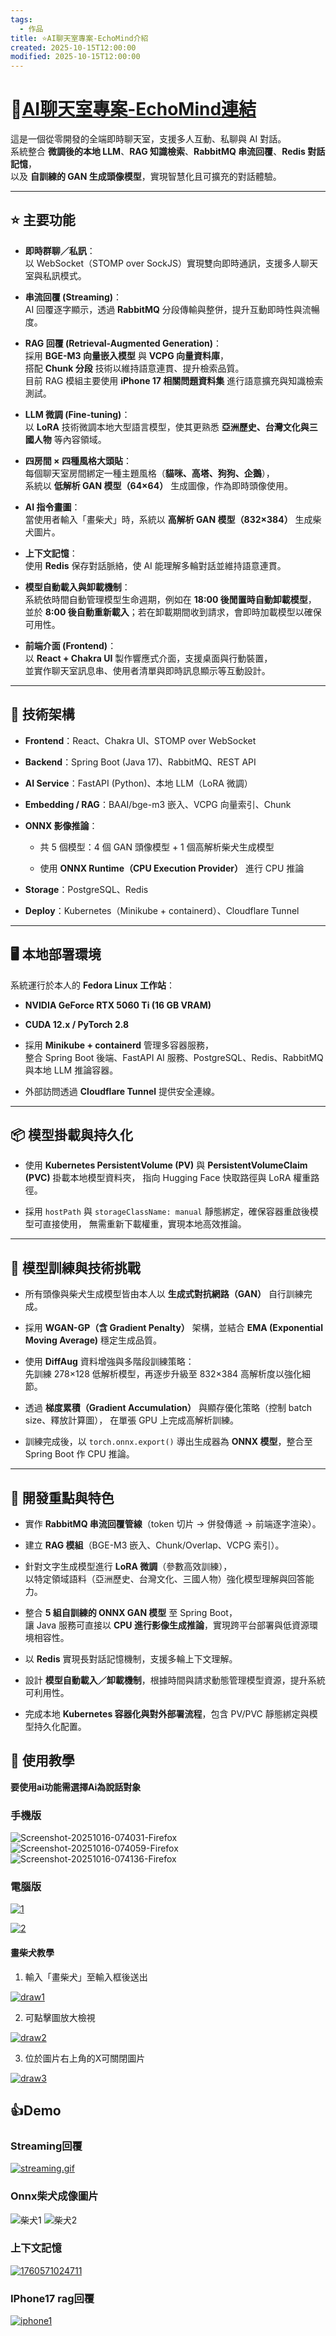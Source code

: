 ```yaml
---
tags:
  - 作品
title: ⭐AI聊天室專案-EchoMind介紹
created: 2025-10-15T12:00:00
modified: 2025-10-15T12:00:00
---
```

# 💬<a href="https://chat.bardcloud.online" target="_blank">AI聊天室專案-EchoMind連結</a>

這是一個從零開發的全端即時聊天室，支援多人互動、私聊與 AI 對話。  
系統整合 **微調後的本地 LLM**、**RAG 知識檢索**、**RabbitMQ 串流回覆**、**Redis 對話記憶**，  
以及 **自訓練的 GAN 生成頭像模型**，實現智慧化且可擴充的對話體驗。

---

## ⭐ 主要功能

- **即時群聊／私訊**：  
    以 WebSocket（STOMP over SockJS）實現雙向即時通訊，支援多人聊天室與私訊模式。
    
- **串流回覆 (Streaming)**：  
    AI 回覆逐字顯示，透過 **RabbitMQ** 分段傳輸與整併，提升互動即時性與流暢度。
    
- **RAG 回覆 (Retrieval-Augmented Generation)**：  
    採用 **BGE-M3 向量嵌入模型** 與 **VCPG 向量資料庫**，  
    搭配 **Chunk 分段** 技術以維持語意連貫、提升檢索品質。  
    目前 RAG 模組主要使用 **iPhone 17 相關問題資料集** 進行語意擴充與知識檢索測試。
    
- **LLM 微調 (Fine-tuning)**：  
    以 **LoRA** 技術微調本地大型語言模型，使其更熟悉 **亞洲歷史、台灣文化與三國人物** 等內容領域。
    
- **四房間 × 四種風格大頭貼**：  
    每個聊天室房間綁定一種主題風格（**貓咪、高塔、狗狗、企鵝**），  
    系統以 **低解析 GAN 模型（64×64）** 生成圖像，作為即時頭像使用。
    
- **AI 指令畫圖**：  
    當使用者輸入「畫柴犬」時，系統以 **高解析 GAN 模型（832×384）** 生成柴犬圖片。
    
- **上下文記憶**：  
    使用 **Redis** 保存對話脈絡，使 AI 能理解多輪對話並維持語意連貫。
    
- **模型自動載入與卸載機制**：  
    系統依時間自動管理模型生命週期，例如在 **18:00 後閒置時自動卸載模型**，  
    並於 **8:00 後自動重新載入**；若在卸載期間收到請求，會即時加載模型以確保可用性。
    
- **前端介面 (Frontend)**：  
    以 **React + Chakra UI** 製作響應式介面，支援桌面與行動裝置，  
    並實作聊天室訊息串、使用者清單與即時訊息顯示等互動設計。
    

---

## 🧩 技術架構

- **Frontend**：React、Chakra UI、STOMP over WebSocket
    
- **Backend**：Spring Boot (Java 17)、RabbitMQ、REST API
    
- **AI Service**：FastAPI (Python)、本地 LLM（LoRA 微調）
    
- **Embedding / RAG**：BAAI/bge-m3 嵌入、VCPG 向量索引、Chunk
    
- **ONNX 影像推論**：
    
    - 共 5 個模型：4 個 GAN 頭像模型 + 1 個高解析柴犬生成模型
        
    - 使用 **ONNX Runtime（CPU Execution Provider）** 進行 CPU 推論
        
- **Storage**：PostgreSQL、Redis
    
- **Deploy**：Kubernetes（Minikube + containerd）、Cloudflare Tunnel
    

---

## 🖥️ 本地部署環境

系統運行於本人的 **Fedora Linux 工作站**：

- **NVIDIA GeForce RTX 5060 Ti (16 GB VRAM)**
    
- **CUDA 12.x / PyTorch 2.8**
    
- 採用 **Minikube + containerd** 管理多容器服務，  
    整合 Spring Boot 後端、FastAPI AI 服務、PostgreSQL、Redis、RabbitMQ 與本地 LLM 推論容器。
    
- 外部訪問透過 **Cloudflare Tunnel** 提供安全連線。
    

---

## 📦 模型掛載與持久化

- 使用 **Kubernetes PersistentVolume (PV)** 與 **PersistentVolumeClaim (PVC)** 掛載本地模型資料夾，  指向 Hugging Face 快取路徑與 LoRA 權重路徑。
    
- 採用 `hostPath` 與 `storageClassName: manual` 靜態綁定，確保容器重啟後模型可直接使用，  無需重新下載權重，實現本地高效推論。
    
---

## 🧠 模型訓練與技術挑戰

- 所有頭像與柴犬生成模型皆由本人以 **生成式對抗網路（GAN）** 自行訓練完成。
    
- 採用 **WGAN-GP（含 Gradient Penalty）** 架構，並結合 **EMA (Exponential Moving Average)** 穩定生成品質。
    
- 使用 **DiffAug** 資料增強與多階段訓練策略：  
    先訓練 278×128 低解析模型，再逐步升級至 832×384 高解析度以強化細節。
    
- 透過 **梯度累積（Gradient Accumulation）** 與顯存優化策略（控制 batch size、釋放計算圖），  在單張 GPU 上完成高解析訓練。
    
- 訓練完成後，以 `torch.onnx.export()` 導出生成器為 **ONNX 模型**，整合至 Spring Boot 作 CPU 推論。
    

---

## 🔑 開發重點與特色

- 實作 **RabbitMQ 串流回覆管線**（token 切片 → 併發傳遞 → 前端逐字渲染）。
    
- 建立 **RAG 模組**（BGE-M3 嵌入、Chunk/Overlap、VCPG 索引）。
    
- 針對文字生成模型進行 **LoRA 微調**（參數高效訓練），  
    以特定領域語料（亞洲歷史、台灣文化、三國人物）強化模型理解與回答能力。
    
- 整合 **5 組自訓練的 ONNX GAN 模型** 至 Spring Boot，  
    讓 Java 服務可直接以 **CPU 進行影像生成推論**，實現跨平台部署與低資源環境相容性。
    
- 以 **Redis** 實現長對話記憶機制，支援多輪上下文理解。
    
- 設計 **模型自動載入／卸載機制**，根據時間與請求動態管理模型資源，提升系統可利用性。
    
- 完成本地 **Kubernetes 容器化與對外部署流程**，包含 PV/PVC 靜態綁定與模型持久化配置。

##  📖 使用教學

**要使用ai功能需選擇Ai為說話對象**
### 手機版

<img src="https://img.bardcloud.online/ai_project/Screenshot-20251016-074031-Firefox.jpg" alt="Screenshot-20251016-074031-Firefox" border="0">

<img src="https://img.bardcloud.online/ai_project/Screenshot-20251016-074059-Firefox.jpg" alt="Screenshot-20251016-074059-Firefox" border="0">

<img src="https://img.bardcloud.online/ai_project/Screenshot-20251016-074136-Firefox.jpg" alt="Screenshot-20251016-074136-Firefox" border="0">

### 電腦版

<a href="https://img.bardcloud.online/ai_project/1.png"><img src="https://img.bardcloud.online/ai_project/1.png" alt="1" border="0"></a>

<a href="https://img.bardcloud.online/ai_project/2.png"><img src="https://img.bardcloud.online/ai_project/2.png" alt="2" border="0"></a>

#### 畫柴犬教學
1. 輸入「畫柴犬」至輸入框後送出

<a href="https://img.bardcloud.online/ai_project/draw1.png"><img src="https://img.bardcloud.online/ai_project/draw1.png" alt="draw1" border="0"></a>

2. 可點擊圖放大檢視

<a href="https://img.bardcloud.online/ai_project/draw2.png"><img src="https://img.bardcloud.online/ai_project/draw2.png" alt="draw2" border="0"></a>

3. 位於圖片右上角的X可關閉圖片

<a href="https://img.bardcloud.online/ai_project/draw3.png"><img src="https://img.bardcloud.online/ai_project/draw3.png" alt="draw3" border="0"></a>

## 👍Demo

### Streaming回覆

<a href="https://img.bardcloud.online/ai_project/streaming.gif"><img src="https://img.bardcloud.online/ai_project/streaming.gif" alt="streaming.gif" border="0"></a>

### Onnx柴犬成像圖片

![柴犬1](https://img.bardcloud.online/ai_project/dog1.jpg)
![柴犬2](https://img.bardcloud.online/ai_project/dog2.png)

### 上下文記憶

<a href="https://img.bardcloud.online/ai_project/memory.png?n=1"><img src="https://img.bardcloud.online/ai_project/memory.png?n=1" alt="1760571024711" border="0"></a>

### IPhone17 rag回覆

<a href="https://img.bardcloud.online/ai_project/iphone1.png"><img src="https://img.bardcloud.online/ai_project/iphone1.png" alt="iphone1" border="0"></a>




